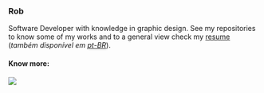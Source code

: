 <h3>Rob</h3>

<p>
  Software Developer with knowledge in graphic design. 
  See my repositories to know some of my works and to a general view 
  check my <a href="resume.pdf">resume</a> (<em>também disponível em <a href="resume.pt-BR.pdf">pt-BR</a></em>).
</p>

<h4>Know more:</h4>
<a href="https://www.linkedin.com/in/robson-m-gomes/">
  <img src="https://img.shields.io/badge/Linkedin-0A66C2?style=for-the-badge&logo=Linkedin&logoColor=white" />
</a>
